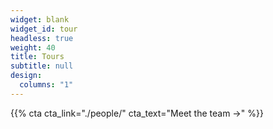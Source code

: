 ```yaml
---
widget: blank
widget_id: tour
headless: true
weight: 40
title: Tours
subtitle: null
design:
  columns: "1"
---
```


{{% cta cta_link="./people/" cta_text="Meet the team →" %}}
